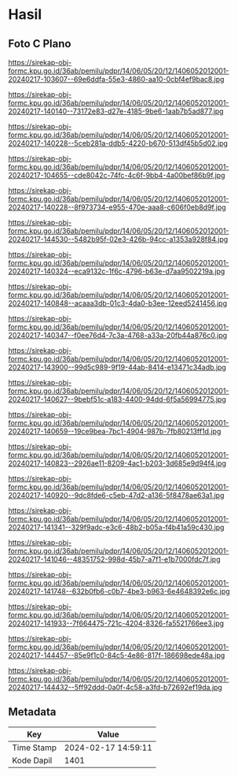 # Hasil

## Foto C Plano

https://sirekap-obj-formc.kpu.go.id/36ab/pemilu/pdpr/14/06/05/20/12/1406052012001-20240217-103607--69e6ddfa-55e3-4860-aa10-0cbf4ef9bac8.jpg

https://sirekap-obj-formc.kpu.go.id/36ab/pemilu/pdpr/14/06/05/20/12/1406052012001-20240217-140140--73172e83-d27e-4185-9be6-1aab7b5ad877.jpg

https://sirekap-obj-formc.kpu.go.id/36ab/pemilu/pdpr/14/06/05/20/12/1406052012001-20240217-140228--5ceb281a-ddb5-4220-b670-513df45b5d02.jpg

https://sirekap-obj-formc.kpu.go.id/36ab/pemilu/pdpr/14/06/05/20/12/1406052012001-20240217-104655--cde8042c-74fc-4c6f-9bb4-4a00bef86b9f.jpg

https://sirekap-obj-formc.kpu.go.id/36ab/pemilu/pdpr/14/06/05/20/12/1406052012001-20240217-140228--8f973734-e955-470e-aaa8-c606f0eb8d9f.jpg

https://sirekap-obj-formc.kpu.go.id/36ab/pemilu/pdpr/14/06/05/20/12/1406052012001-20240217-144530--5482b95f-02e3-426b-94cc-a1353a928f84.jpg

https://sirekap-obj-formc.kpu.go.id/36ab/pemilu/pdpr/14/06/05/20/12/1406052012001-20240217-140324--eca9132c-1f6c-4796-b63e-d7aa9502219a.jpg

https://sirekap-obj-formc.kpu.go.id/36ab/pemilu/pdpr/14/06/05/20/12/1406052012001-20240217-140848--acaaa3db-01c3-4da0-b3ee-12eed5241456.jpg

https://sirekap-obj-formc.kpu.go.id/36ab/pemilu/pdpr/14/06/05/20/12/1406052012001-20240217-140347--f0ee76d4-7c3a-4768-a33a-20fb44a876c0.jpg

https://sirekap-obj-formc.kpu.go.id/36ab/pemilu/pdpr/14/06/05/20/12/1406052012001-20240217-143900--99d5c989-9f19-44ab-8414-e13471c34adb.jpg

https://sirekap-obj-formc.kpu.go.id/36ab/pemilu/pdpr/14/06/05/20/12/1406052012001-20240217-140627--9bebf51c-a183-4400-94dd-6f5a56994775.jpg

https://sirekap-obj-formc.kpu.go.id/36ab/pemilu/pdpr/14/06/05/20/12/1406052012001-20240217-140659--19ce9bea-7bc1-4904-987b-7fb80213ff1d.jpg

https://sirekap-obj-formc.kpu.go.id/36ab/pemilu/pdpr/14/06/05/20/12/1406052012001-20240217-140823--2926ae11-8209-4ac1-b203-3d685e9d94f4.jpg

https://sirekap-obj-formc.kpu.go.id/36ab/pemilu/pdpr/14/06/05/20/12/1406052012001-20240217-140920--9dc8fde6-c5eb-47d2-a136-5f8478ae63a1.jpg

https://sirekap-obj-formc.kpu.go.id/36ab/pemilu/pdpr/14/06/05/20/12/1406052012001-20240217-141341--329f9adc-e3c6-48b2-b05a-f4b41a59c430.jpg

https://sirekap-obj-formc.kpu.go.id/36ab/pemilu/pdpr/14/06/05/20/12/1406052012001-20240217-141046--48351752-998d-45b7-a7f1-e1b7000fdc7f.jpg

https://sirekap-obj-formc.kpu.go.id/36ab/pemilu/pdpr/14/06/05/20/12/1406052012001-20240217-141748--632b0fb6-c0b7-4be3-b963-6e4648392e6c.jpg

https://sirekap-obj-formc.kpu.go.id/36ab/pemilu/pdpr/14/06/05/20/12/1406052012001-20240217-141933--7f664475-721c-4204-8326-fa5521766ee3.jpg

https://sirekap-obj-formc.kpu.go.id/36ab/pemilu/pdpr/14/06/05/20/12/1406052012001-20240217-144457--85e9f1c0-84c5-4e86-817f-186698ede48a.jpg

https://sirekap-obj-formc.kpu.go.id/36ab/pemilu/pdpr/14/06/05/20/12/1406052012001-20240217-144432--5ff92ddd-0a0f-4c58-a3fd-b72692ef19da.jpg


## Metadata

| Key        | Value               |
| ---------- | ------------------- |
| Time Stamp | 2024-02-17 14:59:11 |
| Kode Dapil | 1401                |



